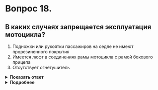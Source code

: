 # Вопрос 18.

## В каких случаях запрещается эксплуатация мотоцикла?

1. Подножки или рукоятки пассажиров на седле не имеют прорезиненного покрытия
2. Имеется люфт в соединениях рамы мотоцикла с рамой бокового прицепа
3. Отсутствует огнетушитель

<details>
<summary><b>Показать ответ</b></summary>
Правильный ответ: 2
</details>
<details>
<summary><b>Подробнее</b></summary>
Пункт 9.8 «Перечня неисправностей» запрещает эксплуатацию ТС категории L (мотоциклов), если имеется люфт в соединениях рамы ТС с рамой бокового прицепа.
</details>
